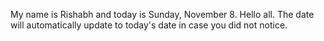 My name is Rishabh and today is Sunday, November 8. Hello all. The date will automatically update to today's date in case you did not notice.
